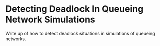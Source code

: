 # Detecting Deadlock In Queueing Network Simulations

Write up of how to detect deadlock situations in simulations of queueing networks.
